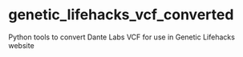 # genetic_lifehacks_vcf_converted
Python tools to convert Dante Labs VCF for use in Genetic Lifehacks website
